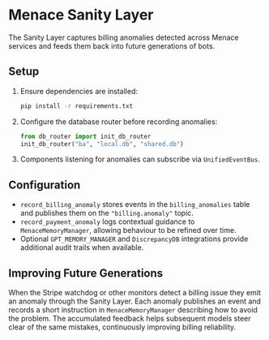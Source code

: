 # Menace Sanity Layer

The Sanity Layer captures billing anomalies detected across Menace services and
feeds them back into future generations of bots.

## Setup

1. Ensure dependencies are installed:
   ```bash
   pip install -r requirements.txt
   ```
2. Configure the database router before recording anomalies:
   ```python
   from db_router import init_db_router
   init_db_router("ba", "local.db", "shared.db")
   ```
3. Components listening for anomalies can subscribe via
   `UnifiedEventBus`.

## Configuration

* `record_billing_anomaly` stores events in the `billing_anomalies`
  table and publishes them on the `"billing.anomaly"` topic.
* `record_payment_anomaly` logs contextual guidance to
  `MenaceMemoryManager`, allowing behaviour to be refined over time.
* Optional `GPT_MEMORY_MANAGER` and `DiscrepancyDB` integrations provide
  additional audit trails when available.

## Improving Future Generations

When the Stripe watchdog or other monitors detect a billing issue they emit an
anomaly through the Sanity Layer.  Each anomaly publishes an event and records a
short instruction in `MenaceMemoryManager` describing how to avoid the problem.
The accumulated feedback helps subsequent models steer clear of the same
mistakes, continuously improving billing reliability.
